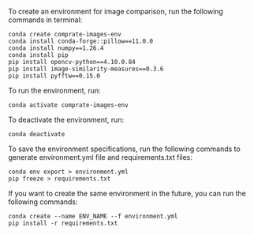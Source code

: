 To create an environment for image comparison, run the following commands in terminal:

```console
conda create comprate-images-env
conda install conda-forge::pillow==11.0.0
conda install numpy==1.26.4
conda install pip
pip install opencv-python==4.10.0.84
pip install image-similarity-measures==0.3.6
pip install pyfftw==0.15.0
```

To run the environment, run:

```console
conda activate comprate-images-env
```

To deactivate the environment, run:

```console
conda deactivate
```

To save the environment specifications, run the following commands to generate environment.yml file and requirements.txt files:

```console
conda env export > environment.yml
pip freeze > requirements.txt
```

If you want to create the same environment in the future, you can run the following commands:
 
```console
conda create --name ENV_NAME --f environment.yml
pip install -r requirements.txt
```